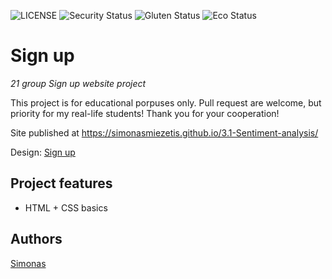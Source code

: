 ![LICENSE](https://img.shields.io/badge/license-MIT-blue.svg?style=flat-square)
![Security Status](https://img.shields.io/security-headers?label=Security&url=https%3A%2F%2Fgithub.com&style=flat-square)
![Gluten Status](https://img.shields.io/badge/Gluten-Free-green.svg)
![Eco Status](https://img.shields.io/badge/ECO-Friendly-green.svg)

# Sign up

_21 group Sign up website project_

This project is for educational porpuses only. Pull request are welcome, but priority for my real-life students! Thank you for your cooperation!

Site published at https://simonasmiezetis.github.io/3.1-Sentiment-analysis/

Design: [Sign up](https://cdn.discordapp.com/attachments/788096811985666078/793037854414340096/Screenshot_2020-12-28_at_10.40.34.png)

## Project features

-   HTML + CSS basics

## Authors

[Simonas](https://github.com/simonasmiezetis)
